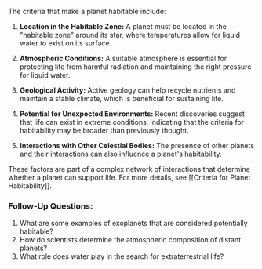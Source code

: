 The criteria that make a planet habitable include:

1. **Location in the Habitable Zone:** A planet must be located in the "habitable zone" around its star, where temperatures allow for liquid water to exist on its surface.

2. **Atmospheric Conditions:** A suitable atmosphere is essential for protecting life from harmful radiation and maintaining the right pressure for liquid water.

3. **Geological Activity:** Active geology can help recycle nutrients and maintain a stable climate, which is beneficial for sustaining life.

4. **Potential for Unexpected Environments:** Recent discoveries suggest that life can exist in extreme conditions, indicating that the criteria for habitability may be broader than previously thought.

5. **Interactions with Other Celestial Bodies:** The presence of other planets and their interactions can also influence a planet's habitability.

These factors are part of a complex network of interactions that determine whether a planet can support life. For more details, see [[Criteria for Planet Habitability]].

### Follow-Up Questions:
1. What are some examples of exoplanets that are considered potentially habitable?
2. How do scientists determine the atmospheric composition of distant planets?
3. What role does water play in the search for extraterrestrial life?
